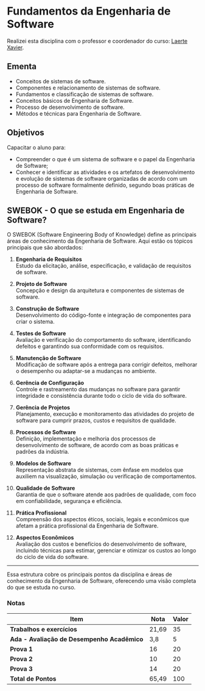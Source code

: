 # Fundamentos da Engenharia de Software

Realizei esta disciplina com o professor e coordenador do curso: [Laerte Xavier](https://github.com/xavierlaerte).

## Ementa

- Conceitos de sistemas de software.
- Componentes e relacionamento de sistemas de software.
- Fundamentos e classificação de sistemas de software.
- Conceitos básicos de Engenharia de Software.
- Processo de desenvolvimento de software.
- Métodos e técnicas para Engenharia de Software.

## Objetivos

Capacitar o aluno para:

- Compreender o que é um sistema de software e o papel da Engenharia de Software;
- Conhecer e identificar as atividades e os artefatos de desenvolvimento e evolução de sistemas de software organizadas de acordo com um processo de software formalmente definido, segundo boas práticas de Engenharia de Software.

## SWEBOK - O que se estuda em Engenharia de Software?

O SWEBOK (Software Engineering Body of Knowledge) define as principais áreas de conhecimento da Engenharia de Software. Aqui estão os tópicos principais que são abordados:

1. **Engenharia de Requisitos**  
   Estudo da elicitação, análise, especificação, e validação de requisitos de software.
   
2. **Projeto de Software**  
   Concepção e design da arquitetura e componentes de sistemas de software.
   
3. **Construção de Software**  
   Desenvolvimento do código-fonte e integração de componentes para criar o sistema.

4. **Testes de Software**  
   Avaliação e verificação do comportamento do software, identificando defeitos e garantindo sua conformidade com os requisitos.

5. **Manutenção de Software**  
   Modificação de software após a entrega para corrigir defeitos, melhorar o desempenho ou adaptar-se a mudanças no ambiente.

6. **Gerência de Configuração**  
   Controle e rastreamento das mudanças no software para garantir integridade e consistência durante todo o ciclo de vida do software.

7. **Gerência de Projetos**  
   Planejamento, execução e monitoramento das atividades do projeto de software para cumprir prazos, custos e requisitos de qualidade.

8. **Processos de Software**  
   Definição, implementação e melhoria dos processos de desenvolvimento de software, de acordo com as boas práticas e padrões da indústria.

9. **Modelos de Software**  
   Representação abstrata de sistemas, com ênfase em modelos que auxiliem na visualização, simulação ou verificação de comportamentos.

10. **Qualidade de Software**  
    Garantia de que o software atende aos padrões de qualidade, com foco em confiabilidade, segurança e eficiência.

11. **Prática Profissional**  
    Compreensão dos aspectos éticos, sociais, legais e econômicos que afetam a prática profissional da Engenharia de Software.

12. **Aspectos Econômicos**  
    Avaliação dos custos e benefícios do desenvolvimento de software, incluindo técnicas para estimar, gerenciar e otimizar os custos ao longo do ciclo de vida do software.

---

Essa estrutura cobre os principais pontos da disciplina e áreas de conhecimento da Engenharia de Software, oferecendo uma visão completa do que se estuda no curso. 

### Notas

| **Item**                       | **Nota** | **Valor** |
|--------------------------------|----------|-----------|
| **Trabalhos e exercícios**   | 21,69 | 35 |
| **Ada - Avaliação de Desempenho Acadêmico**   | 3,8     | 5         |
| **Prova 1**   | 16     | 20         |
| **Prova 2**   | 10     | 20         |
| **Prova 3**   | 14     | 20         |
| **Total de Pontos**            | 65,49      | 100 |
